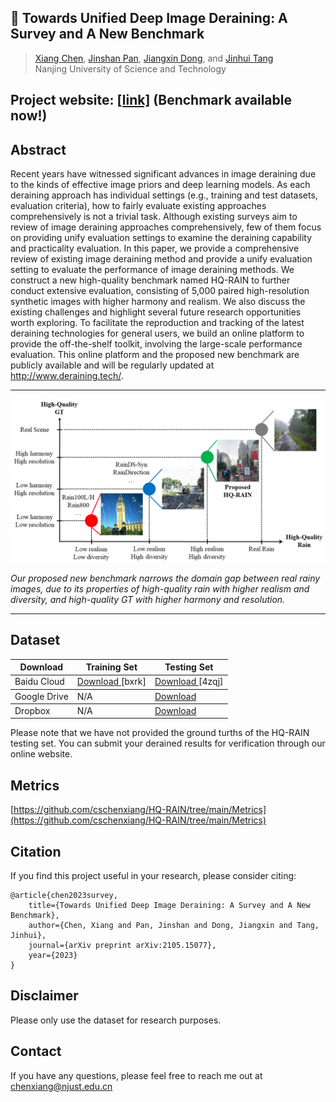 ## 📖 Towards Unified Deep Image Deraining: A Survey and A New Benchmark
> [Xiang Chen](https://cschenxiang.github.io/), [Jinshan Pan](https://jspan.github.io/), [Jiangxin Dong](https://scholar.google.com/citations?user=ruebFVEAAAAJ&hl=zh-CN&oi=ao), and [Jinhui Tang](https://scholar.google.com/citations?user=ByBLlEwAAAAJ&hl=zh-CN) <br>
> Nanjing University of Science and Technology

## Project website: [[link]](http://www.deraining.tech/) (Benchmark available now!)

## Abstract
Recent years have witnessed significant advances in image deraining due to the kinds of effective image priors and deep learning models. As each deraining approach has individual settings (e.g., training and test datasets, evaluation criteria), how to fairly evaluate existing approaches comprehensively is not a trivial task. Although existing surveys aim to review of image deraining approaches comprehensively, few of them focus on providing unify evaluation settings to examine the deraining capability and practicality evaluation. In this paper, we provide a comprehensive review of existing image deraining method and provide a unify evaluation setting to evaluate the performance of image deraining methods. We construct a new high-quality benchmark named HQ-RAIN to further conduct extensive evaluation, consisting of 5,000 paired high-resolution synthetic images with higher harmony and realism. We also discuss the existing challenges and highlight several future research opportunities worth exploring. To facilitate the reproduction and tracking of the latest deraining technologies for general users, we build an online platform to provide the off-the-shelf toolkit, involving the large-scale performance evaluation. This online platform and the proposed new benchmark are publicly available and will be regularly updated at http://www.deraining.tech/.

---
<p align="center">
  <img width="800" src="./img/overview.png">
</p>

*Our proposed new benchmark narrows the domain gap between real rainy images, due to its properties of high-quality rain with higher realism and diversity, and high-quality GT with higher harmony and resolution.*

---

## Dataset
<table>
<thead>
  <tr>
    <th>Download</th>
    <th>Training Set</th>
    <th>Testing Set</th>
  </tr>
</thead>
<tbody>
  <tr>
    <td>Baidu Cloud</td>
    <td> <a href="https://pan.baidu.com/s/1RYTjR7nT65l1u12X2f83mA?pwd=bxrk">Download </a>[bxrk]  </td>
    <td> <a href="https://pan.baidu.com/s/1h5PhLf6zgnoo9cHZHZ9PHw?pwd=4zqj">Download </a> [4zqj] </td>
  </tr>
</tbody>
<tbody>
  <tr>
    <td>Google Drive</td>
    <td> N/A </td>
    <td> <a href="https://drive.google.com/file/d/1K2BiKHF6FStIX29m72PgZUcYciljG2tq/view?usp=sharing">Download</a> </td>
  </tr>
</tbody>
<tbody>
  <tr>
    <td>Dropbox</td>
    <td> N/A </td>
    <td> <a href="https://www.dropbox.com/scl/fi/xx418hyb3eo7oj3obayv7/HQ-RAIN_test_input.zip?rlkey=3l7o115xt947fj1yzsscz503r&dl=0">Download</a> </td>
  </tr>
</tbody>
</table>
Please note that we have not provided the ground turths of the HQ-RAIN testing set. You can submit your derained results for verification through our online website.

## Metrics
[https://github.com/cschenxiang/HQ-RAIN/tree/main/Metrics](https://github.com/cschenxiang/HQ-RAIN/tree/main/Metrics)

## Citation
If you find this project useful in your research, please consider citing:
```
@article{chen2023survey,
    title={Towards Unified Deep Image Deraining: A Survey and A New Benchmark},
    author={Chen, Xiang and Pan, Jinshan and Dong, Jiangxin and Tang, Jinhui},
    journal={arXiv preprint arXiv:2105.15077},
    year={2023}
}
```

## Disclaimer
Please only use the dataset for research purposes.

## Contact
If you have any questions, please feel free to reach me out at chenxiang@njust.edu.cn

